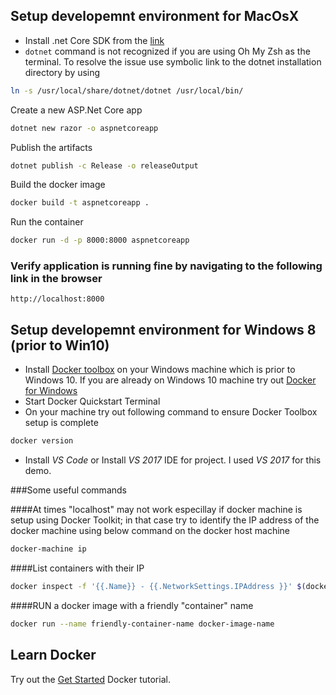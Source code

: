## Setup developemnt environment for MacOsX
- Install .net Core SDK from the [link](https://www.microsoft.com/net/core#macos)
- `dotnet` command is not recognized if you are using Oh My Zsh as the terminal. To resolve the issue use symbolic link to the dotnet installation directory by using 
```bash
ln -s /usr/local/share/dotnet/dotnet /usr/local/bin/
```

Create a new ASP.Net Core app
```bash
dotnet new razor -o aspnetcoreapp
```

Publish the artifacts
```bash
dotnet publish -c Release -o releaseOutput
```
Build the docker image
```bash 
docker build -t aspnetcoreapp .
```

Run the container 
```bash
docker run -d -p 8000:8000 aspnetcoreapp
```

### Verify application is running fine by navigating to the following link in the browser
`http://localhost:8000`

## Setup developemnt environment for Windows 8 (prior to Win10)
- Install [Docker toolbox](https://docs.docker.com/toolbox/toolbox_install_windows/) on your Windows machine which is prior to Windows 10. If you are already on Windows 10 machine try out [Docker for Windows](https://docs.docker.com/docker-for-windows/)
- Start Docker Quickstart Terminal
- On your machine try out following command to ensure Docker Toolbox setup is complete
```cmd
docker version
```
- Install *_VS Code_* or Install *_VS 2017_* IDE for project. I used *_VS 2017_* for this demo. 

###Some useful commands

####At times "localhost" may not work especillay if docker machine is setup using Docker Toolkit; in that case try to identify the IP address of the docker machine using below command on the docker host machine
```bash
docker-machine ip
```

####List containers with their IP
```bash
docker inspect -f '{{.Name}} - {{.NetworkSettings.IPAddress }}' $(docker ps -aq)
```

####RUN a docker image with a friendly "container" name
```bash
docker run --name friendly-container-name docker-image-name
```
## Learn Docker
Try out the [Get Started](https://docs.docker.com/get-started/) Docker tutorial. 

